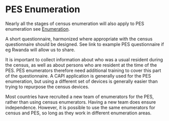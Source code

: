 # PES Enumeration

Nearly all the stages of census enumeration will also apply to PES enumeration see [Enumeration](https://github.com/tech-acs/e-census-handbook/tree/af8585b990dbe833f7dfb944cb7f4042cffd38e6/docs/chapter-10). 

A short questionnaire, harmonized where appropriate with the census questionnaire should be designed. See link to example PES questionnaire if eg Rwanda will allow us to share.
  
It is important to collect information about who was a usual resident during the census, as well as about persons who are resident at the time of the PES. PES enumerators therefore need additional training to cover this part of the questionnaire. A CAPI application is generally used for the PES enumeration, but using a different set of devices is generally easier than trying to repurpose the census devices.

Most countries have recruited a new team of enumerators for the PES, rather than using census enumerators. Having a new team does ensure independence. However, it is possible to use the same enumerators for census and PES, so long as they work in different enumeration areas. 
